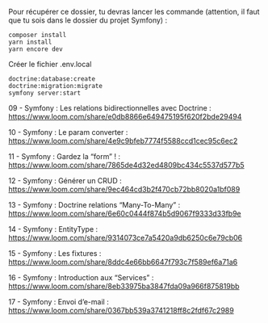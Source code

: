 Pour récupérer ce dossier, tu devras lancer les commande (attention, il faut que tu sois dans le dossier du projet Symfony) :

    composer install
    yarn install
    yarn encore dev
    
Créer le fichier .env.local

    doctrine:database:create
    doctrine:migration:migrate
    symfony server:start 


09 - Symfony : Les relations bidirectionnelles avec Doctrine : https://www.loom.com/share/e0db8866e649475195f620f2bde29494


10 - Symfony : Le param converter : https://www.loom.com/share/4e9c9bfeb7774f5588ccd1cec95c6ec2


11 - Symfony : Gardez la “form” ! : https://www.loom.com/share/7865de4d32ed4809bc434c5537d577b5


12 - Symfony : Générer un CRUD  : https://www.loom.com/share/9ec464cd3b2f470cb72bb8020a1bf089


13 - Symfony : Doctrine relations “Many-To-Many” : https://www.loom.com/share/6e60c0444f874b5d9067f9333d33fb9e


14 - Symfony : EntityType : https://www.loom.com/share/9314073ce7a5420a9db6250c6e79cb06


15 - Symfony : Les fixtures : https://www.loom.com/share/8ddc4e66bb6647f793c7f589ef6a71a6


16 - Symfony : Introduction aux “Services” : https://www.loom.com/share/8eb33975ba3847fda09a966f875819bb


17 - Symfony : Envoi d’e-mail : https://www.loom.com/share/0367bb539a3741218ff8c2fdf67c2989
